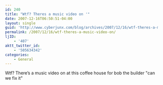 ```yaml
---
id: 240
title: "Wtf? Theres a music video on '"
date: 2007-12-16T06:50:51-04:00
layout: single
guid: 'http://www.cyberjunx.com/blog/archives/2007/12/16/wtf-theres-a-music-video-on/'
permalink: /2007/12/16/wtf-theres-a-music-video-on/
ljID:
    - '407'
aktt_twitter_id:
    - '505634342'
categories:
    - General
---
```


Wtf? There’s a music video on at this coffee house for bob the builder "can we fix it"